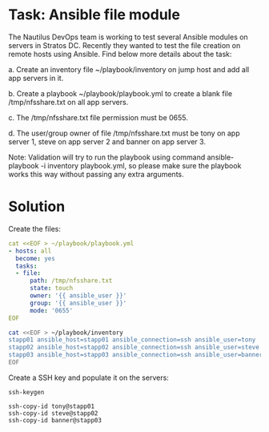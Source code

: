 # Task: Ansible file module

The Nautilus DevOps team is working to test several Ansible modules on servers in Stratos DC. Recently they wanted to test the file creation on remote hosts using Ansible. Find below more details about the task:



a. Create an inventory file ~/playbook/inventory on jump host and add all app servers in it.

b. Create a playbook ~/playbook/playbook.yml to create a blank file /tmp/nfsshare.txt on all app servers.

c. The /tmp/nfsshare.txt file permission must be 0655.

d. The user/group owner of file /tmp/nfsshare.txt must be tony on app server 1, steve on app server 2 and banner on app server 3.

Note: Validation will try to run the playbook using command ansible-playbook -i inventory playbook.yml, so please make sure the playbook works this way without passing any extra arguments.


# Solution

Create the files:

```yaml
cat <<EOF > ~/playbook/playbook.yml
- hosts: all
  become: yes
  tasks:
  - file:
      path: /tmp/nfsshare.txt
      state: touch
      owner: '{{ ansible_user }}' 
      group: '{{ ansible_user }}'
      mode: '0655'
EOF
```

```bash
cat <<EOF > ~/playbook/inventory
stapp01 ansible_host=stapp01 ansible_connection=ssh ansible_user=tony
stapp02 ansible_host=stapp02 ansible_connection=ssh ansible_user=steve
stapp03 ansible_host=stapp03 ansible_connection=ssh ansible_user=banner
EOF
```

Create a SSH key and populate it on the servers:

    ssh-keygen

    ssh-copy-id tony@stapp01
    ssh-copy-id steve@stapp02
    ssh-copy-id banner@stapp03 
    